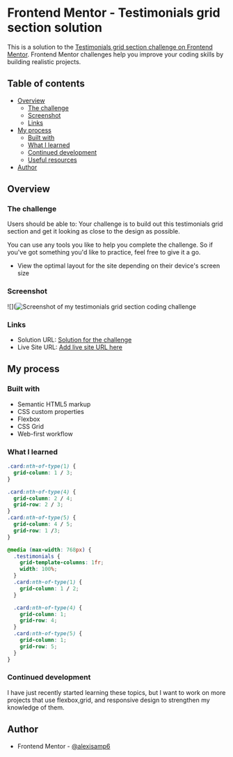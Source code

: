 # Frontend Mentor - Testimonials grid section solution

This is a solution to the [Testimonials grid section challenge on Frontend Mentor](https://www.frontendmentor.io/challenges/testimonials-grid-section-Nnw6J7Un7). Frontend Mentor challenges help you improve your coding skills by building realistic projects. 

## Table of contents

- [Overview](#overview)
  - [The challenge](#the-challenge)
  - [Screenshot](#screenshot)
  - [Links](#links)
- [My process](#my-process)
  - [Built with](#built-with)
  - [What I learned](#what-i-learned)
  - [Continued development](#continued-development)
  - [Useful resources](#useful-resources)
- [Author](#author)

## Overview

### The challenge

Users should be able to:
Your challenge is to build out this testimonials grid section and get it looking as close to the design as possible.

You can use any tools you like to help you complete the challenge. So if you've got something you'd like to practice, feel free to give it a go.

- View the optimal layout for the site depending on their device's screen size

### Screenshot

![](![Screenshot of my testimonials grid section coding challenge](<images/ Frontend-Mentor-Testimonials/screenshot.jpg>)

### Links

- Solution URL: [Solution for the challenge](https://www.frontendmentor.io/challenges/testimonials-grid-section-Nnw6J7Un7)
- Live Site URL: [Add live site URL here](https://your-live-site-url.com)

## My process

### Built with

- Semantic HTML5 markup
- CSS custom properties
- Flexbox
- CSS Grid
- Web-first workflow

### What I learned

```css
.card:nth-of-type(1) {
  grid-column: 1 / 3;
}

.card:nth-of-type(4) {
  grid-column: 2 / 4;
  grid-row: 2 / 3;
}
.card:nth-of-type(5) {
  grid-column: 4 / 5;
  grid-row: 1 /3;
}

@media (max-width: 768px) {
  .testimonials {
    grid-template-columns: 1fr;
    width: 100%;
  }
  .card:nth-of-type(1) {
    grid-column: 1 / 2;
  }

  .card:nth-of-type(4) {
    grid-column: 1;
    grid-row: 4;
  }
  .card:nth-of-type(5) {
    grid-column: 1;
    grid-row: 5;
  }
}
```

### Continued development
I have just recently started learning these topics, but I want to work on more projects that use flexbox,grid, and responsive design to strengthen my knowledge of them. 

## Author
- Frontend Mentor - [@alexisamp6](https://www.frontendmentor.io/profile/alexisamp6)
